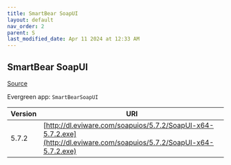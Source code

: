 ```yaml
---
title: SmartBear SoapUI
layout: default
nav_order: 2
parent: S
last_modified_date: Apr 11 2024 at 12:33 AM
---
```


## SmartBear SoapUI

[Source](https://www.soapui.org/)

Evergreen app: `SmartBearSoapUI`

| Version | URI                                                                                                                    |
| ------- | ---------------------------------------------------------------------------------------------------------------------- |
| 5.7.2   | [http://dl.eviware.com/soapuios/5.7.2/SoapUI-x64-5.7.2.exe](http://dl.eviware.com/soapuios/5.7.2/SoapUI-x64-5.7.2.exe) |
